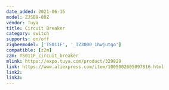 ```yaml
---
date_added: 2021-06-15
model: ZJSB9-80Z
vendor: Tuya
title: Circuit Breaker
category: switch
supports: on/off
zigbeemodel: ['TS011F', '_TZ3000_1hwjutgo']
compatible: [z2m]
z2m: TS011F_circuit_breaker
mlink: https://expo.tuya.com/product/329829
link: https://www.aliexpress.com/item/1005002605097816.html
link2: 
link3: 
---
```

